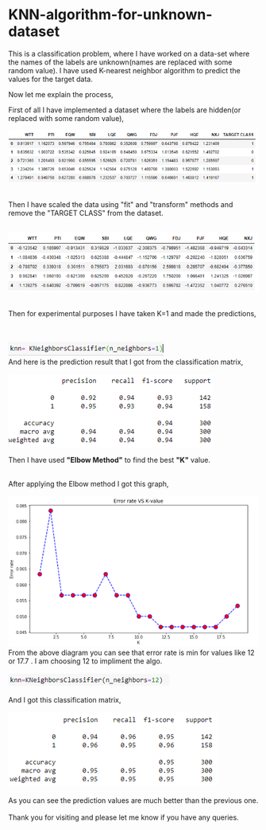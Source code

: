 # KNN-algorithm-for-unknown-dataset
This is a classification problem, where I have worked on a data-set where the names of the labels are unknown(names are replaced with some random value). I have used K-nearest neighbor algorithm to predict the values for the target data. 


Now let me explain the process,


First of all I have implemented a dataset where the labels are hidden(or replaced with some random value),
<br>


<img src="Images/initialDataset.PNG">
<br><br>

Then I have scaled the data using "fit" and "transform" methods and remove the "TARGET CLASS" from the dataset.


<br>
<img src="Images/AfterScaling.PNG">
<br><br>

Then for experimental purposes I have taken K=1 and made the predictions,

<br>
<br>
<img src="Images/K=1.PNG">
<br>
And here is the prediction result that I got from the classification matrix,
<br>
<br>
<img src="Images/K=1_Classification_Matrix.PNG">
<br>

Then I have used <b>"Elbow Method"</b> to find the best <b>"K"</b> value.

<br>
After applying the Elbow method I got this graph,
<br>
<br>
<img src="Images/ElbowMethodDiagram.PNG">
<br>
From the above diagram you can see that error rate is min for values like 12 or 17.7 . I am choosing 12 to impliment the algo.
<br>
<br>
<img src="Images/K=12.PNG">
<br>
<br>
And I got this classification matrix,
<br>
<br>
<img src="Images/K=12_Classification_matrix.PNG">
<br>
<br>
As you can see the prediction values are much better than the previous one.
<br>
<br>
Thank you for visiting and please let me know if you have any queries. 
